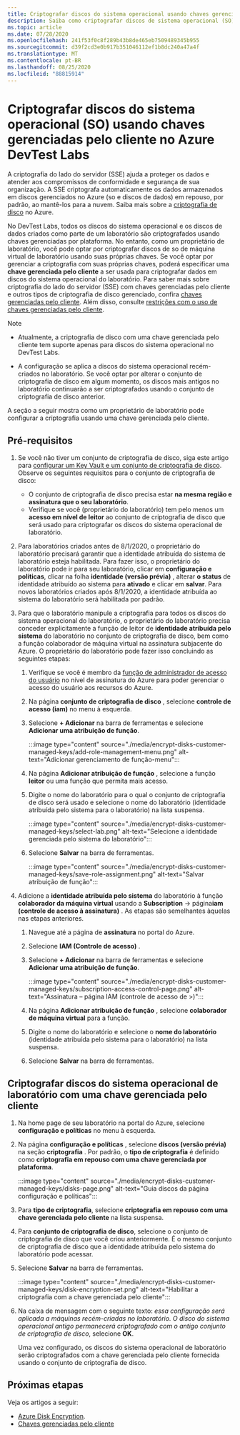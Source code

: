 ```yaml
---
title: Criptografar discos do sistema operacional usando chaves gerenciadas pelo cliente no Azure DevTest Labs
description: Saiba como criptografar discos de sistema operacional (SO) usando chaves gerenciadas pelo cliente no Azure DevTest Labs.
ms.topic: article
ms.date: 07/28/2020
ms.openlocfilehash: 241f53f0c8f289b43b8de465eb7509489345b955
ms.sourcegitcommit: d39f2cd3e0b917b351046112ef1b8dc240a47a4f
ms.translationtype: MT
ms.contentlocale: pt-BR
ms.lasthandoff: 08/25/2020
ms.locfileid: "88815914"
---
```

# <a name="encrypt-operating-system-os-disks-using-customer-managed-keys-in-azure-devtest-labs"></a>Criptografar discos do sistema operacional (SO) usando chaves gerenciadas pelo cliente no Azure DevTest Labs
A criptografia do lado do servidor (SSE) ajuda a proteger os dados e atender aos compromissos de conformidade e segurança de sua organização. A SSE criptografa automaticamente os dados armazenados em discos gerenciados no Azure (so e discos de dados) em repouso, por padrão, ao mantê-los para a nuvem. Saiba mais sobre a [criptografia de disco](../virtual-machines/windows/disk-encryption.md) no Azure. 

No DevTest Labs, todos os discos do sistema operacional e os discos de dados criados como parte de um laboratório são criptografados usando chaves gerenciadas por plataforma. No entanto, como um proprietário de laboratório, você pode optar por criptografar discos de so de máquina virtual de laboratório usando suas próprias chaves. Se você optar por gerenciar a criptografia com suas próprias chaves, poderá especificar uma **chave gerenciada pelo cliente** a ser usada para criptografar dados em discos do sistema operacional do laboratório. Para saber mais sobre criptografia do lado do servidor (SSE) com chaves gerenciadas pelo cliente e outros tipos de criptografia de disco gerenciado, confira [chaves gerenciadas pelo cliente](../virtual-machines/windows/disk-encryption.md#customer-managed-keys). Além disso, consulte [restrições com o uso de chaves gerenciadas pelo cliente](../virtual-machines/disks-enable-customer-managed-keys-portal.md#restrictions).


> [!NOTE]
> - Atualmente, a criptografia de disco com uma chave gerenciada pelo cliente tem suporte apenas para discos do sistema operacional no DevTest Labs. 
> 
> - A configuração se aplica a discos do sistema operacional recém-criados no laboratório. Se você optar por alterar o conjunto de criptografia de disco em algum momento, os discos mais antigos no laboratório continuarão a ser criptografados usando o conjunto de criptografia de disco anterior. 

A seção a seguir mostra como um proprietário de laboratório pode configurar a criptografia usando uma chave gerenciada pelo cliente.

## <a name="pre-requisites"></a>Pré-requisitos

1. Se você não tiver um conjunto de criptografia de disco, siga este artigo para [configurar um Key Vault e um conjunto de criptografia de disco](../virtual-machines/disks-enable-customer-managed-keys-portal.md). Observe os seguintes requisitos para o conjunto de criptografia de disco: 

    - O conjunto de criptografia de disco precisa estar **na mesma região e assinatura que o seu laboratório**. 
    - Verifique se você (proprietário do laboratório) tem pelo menos um **acesso em nível de leitor** ao conjunto de criptografia de disco que será usado para criptografar os discos do sistema operacional de laboratório. 
2. Para laboratórios criados antes de 8/1/2020, o proprietário do laboratório precisará garantir que a identidade atribuída do sistema de laboratório esteja habilitada. Para fazer isso, o proprietário do laboratório pode ir para seu laboratório, clicar em **configuração e políticas**, clicar na folha **identidade (versão prévia)** , alterar **o status** de identidade atribuído ao sistema para **ativado** e clicar em **salvar**. Para novos laboratórios criados após 8/1/2020, a identidade atribuída ao sistema do laboratório será habilitada por padrão. 
3. Para que o laboratório manipule a criptografia para todos os discos do sistema operacional do laboratório, o proprietário do laboratório precisa conceder explicitamente a função de leitor de **identidade atribuída pelo sistema** do laboratório no conjunto de criptografia de disco, bem como a função colaborador de máquina virtual na assinatura subjacente do Azure. O proprietário do laboratório pode fazer isso concluindo as seguintes etapas:

   
    1. Verifique se você é membro da [função de administrador de acesso do usuário](../role-based-access-control/built-in-roles.md#user-access-administrator) no nível de assinatura do Azure para poder gerenciar o acesso do usuário aos recursos do Azure. 
    1. Na página **conjunto de criptografia de disco** , selecione **controle de acesso (iam)** no menu à esquerda. 
    1. Selecione **+ Adicionar** na barra de ferramentas e selecione **Adicionar uma atribuição de função**.  

        :::image type="content" source="./media/encrypt-disks-customer-managed-keys/add-role-management-menu.png" alt-text="Adicionar gerenciamento de função-menu":::
    1. Na página **Adicionar atribuição de função** , selecione a função **leitor** ou uma função que permita mais acesso. 
    1. Digite o nome do laboratório para o qual o conjunto de criptografia de disco será usado e selecione o nome do laboratório (identidade atribuída pelo sistema para o laboratório) na lista suspensa. 
    
        :::image type="content" source="./media/encrypt-disks-customer-managed-keys/select-lab.png" alt-text="Selecione a identidade gerenciada pelo sistema do laboratório":::        
    1. Selecione **Salvar** na barra de ferramentas. 

        :::image type="content" source="./media/encrypt-disks-customer-managed-keys/save-role-assignment.png" alt-text="Salvar atribuição de função":::
3. Adicione a **identidade atribuída pelo sistema** do laboratório à função **colaborador da máquina virtual** usando a **Subscription**  ->  página**iam (controle de acesso à assinatura)** . As etapas são semelhantes àquelas nas etapas anteriores. 

    
    1. Navegue até a página de **assinatura** no portal do Azure. 
    1. Selecione **IAM (Controle de acesso)** . 
    1. Selecione **+ Adicionar** na barra de ferramentas e selecione **Adicionar uma atribuição de função**. 
    
        :::image type="content" source="./media/encrypt-disks-customer-managed-keys/subscription-access-control-page.png" alt-text="Assinatura – página IAM (controle de acesso de >)":::
    1. Na página **Adicionar atribuição de função** , selecione **colaborador de máquina virtual** para a função.
    1. Digite o nome do laboratório e selecione o **nome do laboratório** (identidade atribuída pelo sistema para o laboratório) na lista suspensa. 
    1. Selecione **Salvar** na barra de ferramentas. 

## <a name="encrypt-lab-os-disks-with-a-customer-managed-key"></a>Criptografar discos do sistema operacional de laboratório com uma chave gerenciada pelo cliente 

1. Na home page de seu laboratório na portal do Azure, selecione **configuração e políticas** no menu à esquerda. 
1. Na página **configuração e políticas** , selecione **discos (versão prévia)** na seção **criptografia** . Por padrão, o **tipo de criptografia** é definido como **criptografia em repouso com uma chave gerenciada por plataforma**.

    :::image type="content" source="./media/encrypt-disks-customer-managed-keys/disks-page.png" alt-text="Guia discos da página configuração e políticas":::
1. Para **tipo de criptografia**, selecione **criptografia em repouso com uma chave gerenciada pelo cliente** na lista suspensa. 
1. Para **conjunto de criptografia de disco**, selecione o conjunto de criptografia de disco que você criou anteriormente. É o mesmo conjunto de criptografia de disco que a identidade atribuída pelo sistema do laboratório pode acessar.
1. Selecione **Salvar** na barra de ferramentas. 

    :::image type="content" source="./media/encrypt-disks-customer-managed-keys/disk-encryption-set.png" alt-text="Habilitar a criptografia com a chave gerenciada pelo cliente":::
1. Na caixa de mensagem com o seguinte texto: *essa configuração será aplicada a máquinas recém-criadas no laboratório. O disco do sistema operacional antigo permanecerá criptografado com o antigo conjunto de criptografia de disco*, selecione **OK**. 

    Uma vez configurado, os discos do sistema operacional de laboratório serão criptografados com a chave gerenciada pelo cliente fornecida usando o conjunto de criptografia de disco. 

## <a name="next-steps"></a>Próximas etapas
Veja os artigos a seguir: 

- [Azure Disk Encryption](../virtual-machines/windows/disk-encryption.md). 
- [Chaves gerenciadas pelo cliente](../virtual-machines/windows/disk-encryption.md#customer-managed-keys) 
